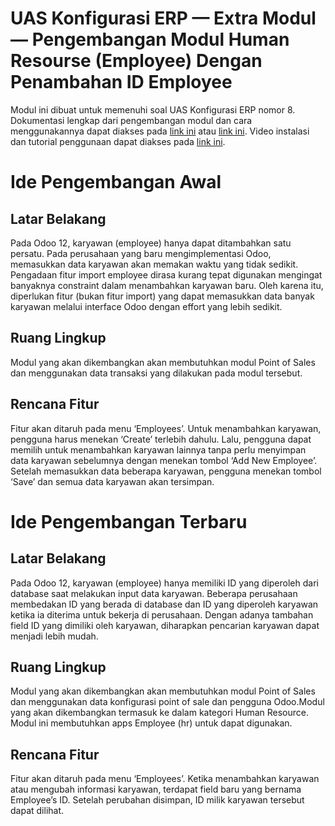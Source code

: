 # UAS Konfigurasi ERP — Extra Modul — Pengembangan Modul Human Resourse (Employee) Dengan Penambahan ID Employee
Modul ini dibuat untuk memenuhi soal UAS Konfigurasi ERP nomor 8. Dokumentasi lengkap dari pengembangan modul dan cara menggunakannya dapat diakses pada [link ini](#) atau [link ini](https://docs.google.com/document/d/1zNCpZPE3IukBDXFuRpeeMxMWxu36gQfXYMe0lTV6snU/edit?usp=sharing). Video instalasi dan tutorial penggunaan dapat diakses pada [link ini](https://youtu.be/JUwYgzocfiU).

# Ide Pengembangan Awal
## Latar Belakang
Pada Odoo 12, karyawan (employee) hanya dapat ditambahkan satu persatu. Pada perusahaan yang baru mengimplementasi Odoo, memasukkan data karyawan akan memakan waktu yang tidak sedikit. Pengadaan fitur import employee dirasa kurang tepat digunakan mengingat banyaknya constraint dalam menambahkan karyawan baru. Oleh karena itu, diperlukan fitur (bukan fitur import) yang dapat memasukkan data banyak karyawan melalui interface Odoo dengan effort yang lebih sedikit.

## Ruang Lingkup
Modul yang akan dikembangkan akan membutuhkan modul Point of Sales dan menggunakan data transaksi yang dilakukan pada modul tersebut.

## Rencana Fitur
Fitur akan ditaruh pada menu ‘Employees’. Untuk menambahkan karyawan, pengguna harus menekan ‘Create’ terlebih dahulu. Lalu, pengguna dapat memilih untuk menambahkan karyawan lainnya tanpa perlu menyimpan data karyawan sebelumnya dengan menekan tombol ‘Add New Employee’. Setelah memasukkan data beberapa karyawan, pengguna menekan tombol ‘Save’ dan semua data karyawan akan tersimpan.

# Ide Pengembangan Terbaru
## Latar Belakang
Pada Odoo 12, karyawan (employee) hanya memiliki ID yang diperoleh dari database saat melakukan input data karyawan. Beberapa perusahaan membedakan ID yang berada di database dan ID yang diperoleh karyawan ketika ia diterima untuk bekerja di perusahaan. Dengan adanya tambahan field ID yang dimiliki oleh karyawan, diharapkan pencarian karyawan dapat menjadi lebih mudah.

## Ruang Lingkup
Modul yang akan dikembangkan akan membutuhkan modul Point of Sales dan menggunakan data konfigurasi point of sale dan pengguna Odoo.Modul yang akan dikembangkan termasuk ke dalam kategori Human Resource. Modul ini membutuhkan apps Employee (hr) untuk dapat digunakan.

## Rencana Fitur
Fitur akan ditaruh pada menu ‘Employees’. Ketika menambahkan karyawan atau mengubah informasi karyawan, terdapat field baru yang bernama Employee’s ID. Setelah perubahan disimpan, ID milik karyawan tersebut dapat dilihat.
